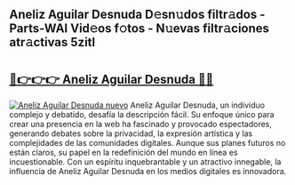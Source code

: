 ## Aneliz Aguilar Desnuda D𝚎sn𝚞dos filtr𝚊dos - Parts-WAI Vid𝚎os f𝚘tos - N𝚞evas filtr𝚊ciones atr𝚊ctivas 5zitl

# <h2><a href="http://mbd7ky7.tromn.icu/?c=Aneliz+Aguilar+Desnuda">🔗👉👉👉 Aneliz Aguilar Desnuda 🔗🔗</a></h2>

[![Aneliz Aguilar Desnuda nuevo](https://i.imgur.com/pEAQMta.gif)](http://mbd7ky7.tromn.icu/?c=Aneliz+Aguilar+Desnuda)
Aneliz Aguilar Desnuda, un individuo complejo y debatido, desafía la descripción fácil. Su enfoque único para crear una presencia en la web ha fascinado y provocado espectadores, generando debates sobre la privacidad, la expresión artística y las complejidades de las comunidades digitales. Aunque sus planes futuros no están claros, su papel en la redefinición del mundo en línea es incuestionable. Con un espíritu inquebrantable y un atractivo innegable, la influencia de Aneliz Aguilar Desnuda en los medios digitales es innovadora.
